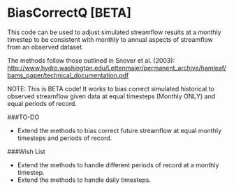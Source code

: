 # BiasCorrectQ [BETA]
This code can be used to adjust simulated streamflow results at a monthly timestep to be consistent with monthly to annual aspects of streamflow from an observed dataset.

The methods follow those outlined in Snover et al. (2003):
http://www.hydro.washington.edu/Lettenmaier/permanent_archive/hamleaf/bams_paper/technical_documentation.pdf

NOTE: This is BETA code! It works to bias correct simulated historical to observed streamflow given data at equal timesteps (Monthly ONLY) and equal periods of record.

###TO-DO
* Extend the methods to bias correct future streamflow at equal monthly timesteps and periods of record.

###Wish List
* Extend the methods to handle different periods of record at a monthly timestep.
* Extend the methods to handle daily timesteps.
